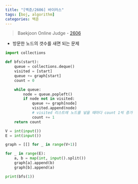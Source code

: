 ```yaml
---
title: "[백준/2606] 바이러스"
tags: [boj, algorithm]
categories: 백준
---
```

> Baekjoon Online Judge - [2606](https://www.acmicpc.net/problem/2606)

* 방문한 노드의 갯수를 새면 되는 문제

```python
import collections

def bfs(start):
    queue = collections.deque()
    visited = [start]
    queue += graph[start]
    count = 0

    while queue:
        node = queue.popleft()
        if node not in visited:
            queue += graph[node]
            visited.append(node)
            # visited 리스트에 노드를 넣을 때마다 count 1씩 증가
            count += 1
    return count

V = int(input())
E = int(input())

graph = [[] for _ in range(V+1)]

for _ in range(E):
    a, b = map(int, input().split())
    graph[a].append(b)
    graph[b].append(a)

print(bfs(1))
```
